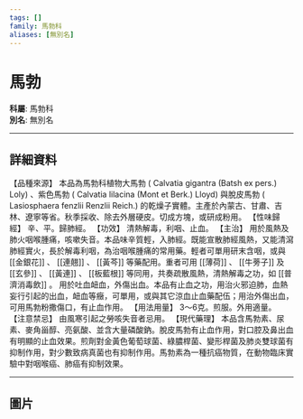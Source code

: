 ```yaml
---
tags: []
family: 馬勃科
aliases: [無別名]
---
```


# 馬勃

**科屬**: 馬勃科  
**別名**: 無別名  

---

## 詳細資料
【品種來源】
本品為馬勃科植物大馬勃 (
Calvatia gigantra
(Batsh ex pers.) Loly) 、紫色馬勃 (
Calvatia lilacina
(Mont et Berk.) Lloyd) 與脫皮馬勃 (
Lasiosphaera fenzlii
Renzlii Reich.) 的乾燥子實體。主產於內蒙古、甘肅、吉林、遼寧等省。秋季採收、除去外層硬皮。切成方塊，或研成粉用。
【性味歸經】
辛、平。歸肺經。
【功效】
清熱解毒，利咽、止血。
【主治】
用於風熱及肺火咽喉腫痛，咳嗽失音。本品味辛質輕，入肺經。既能宣散肺經風熱，又能清瀉肺經實火，長於解毒利咽，為治咽喉腫痛的常用藥。輕者可單用研末含咽，或與 [[金銀花]] 、 [[連翹]] 、 [[黃芩]] 等藥配用。重者可用 [[薄荷]] 、 [[牛蒡子]] 及 [[玄參]] 、 [[黃連]] 、 [[板藍根]] 等同用，共奏疏散風熱，清熱解毒之功，如 [[普濟消毒飲]] 。
用於吐血衄血，外傷出血。本品有止血之功，用治火邪迫肺，血熱妄行引起的出血，衄血等癥，可單用，或與其它涼血止血藥配伍；用治外傷出血，可用馬勃粉撒傷口，有止血作用。
【用法用量】
3～6克。煎服。外用適量。
【注意禁忌】
由風寒引起之勞咳失音者忌用。
【現代藥理】
本品含馬勃素、尿素、麥角甾醇、亮氨酸、並含大量磷酸鈉。脫皮馬勃有止血作用，對口腔及鼻出血有明顯的止血效果。煎劑對金黃色葡萄球菌、綠膿桿菌、變形桿菌及肺炎雙球菌有抑制作用，對少數致病真菌也有抑制作用。馬勃素為一種抗癌物質，在動物臨床實驗中對咽喉癌、肺癌有抑制效果。

---

## 圖片
